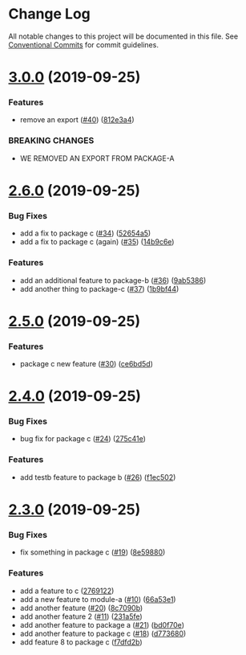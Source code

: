 # Change Log

All notable changes to this project will be documented in this file.
See [Conventional Commits](https://conventionalcommits.org) for commit guidelines.

# [3.0.0](https://github.com/farism/semantic-lerna/compare/v2.6.0...v3.0.0) (2019-09-25)


### Features

* remove an export ([#40](https://github.com/farism/semantic-lerna/issues/40)) ([812e3a4](https://github.com/farism/semantic-lerna/commit/812e3a4))


### BREAKING CHANGES

* WE REMOVED AN EXPORT FROM PACKAGE-A





# [2.6.0](https://github.com/farism/semantic-lerna/compare/v2.5.0...v2.6.0) (2019-09-25)


### Bug Fixes

* add a fix to package c ([#34](https://github.com/farism/semantic-lerna/issues/34)) ([52654a5](https://github.com/farism/semantic-lerna/commit/52654a5))
* add a fix to package c (again) ([#35](https://github.com/farism/semantic-lerna/issues/35)) ([14b9c6e](https://github.com/farism/semantic-lerna/commit/14b9c6e))


### Features

* add an additional feature to package-b ([#36](https://github.com/farism/semantic-lerna/issues/36)) ([9ab5386](https://github.com/farism/semantic-lerna/commit/9ab5386))
* add another thing to package-c ([#37](https://github.com/farism/semantic-lerna/issues/37)) ([1b9bf44](https://github.com/farism/semantic-lerna/commit/1b9bf44))





# [2.5.0](https://github.com/farism/semantic-lerna/compare/v2.4.0...v2.5.0) (2019-09-25)


### Features

* package c new feature ([#30](https://github.com/farism/semantic-lerna/issues/30)) ([ce6bd5d](https://github.com/farism/semantic-lerna/commit/ce6bd5d))





# [2.4.0](https://github.com/farism/semantic-lerna/compare/v2.3.0...v2.4.0) (2019-09-25)


### Bug Fixes

* bug fix for package c ([#24](https://github.com/farism/semantic-lerna/issues/24)) ([275c41e](https://github.com/farism/semantic-lerna/commit/275c41e))


### Features

* add testb feature to package b ([#26](https://github.com/farism/semantic-lerna/issues/26)) ([f1ec502](https://github.com/farism/semantic-lerna/commit/f1ec502))





# [2.3.0](https://github.com/farism/semantic-lerna/compare/v2.2.0...v2.3.0) (2019-09-25)


### Bug Fixes

* fix something in package c ([#19](https://github.com/farism/semantic-lerna/issues/19)) ([8e59880](https://github.com/farism/semantic-lerna/commit/8e59880))


### Features

* add a feature to c ([2769122](https://github.com/farism/semantic-lerna/commit/2769122))
* add a new feature to module-a ([#10](https://github.com/farism/semantic-lerna/issues/10)) ([66a53e1](https://github.com/farism/semantic-lerna/commit/66a53e1))
* add another feature ([#20](https://github.com/farism/semantic-lerna/issues/20)) ([8c7090b](https://github.com/farism/semantic-lerna/commit/8c7090b))
* add another feature 2 ([#11](https://github.com/farism/semantic-lerna/issues/11)) ([231a5fe](https://github.com/farism/semantic-lerna/commit/231a5fe))
* add another feature to package a ([#21](https://github.com/farism/semantic-lerna/issues/21)) ([bd0f70e](https://github.com/farism/semantic-lerna/commit/bd0f70e))
* add another feature to package c ([#18](https://github.com/farism/semantic-lerna/issues/18)) ([d773680](https://github.com/farism/semantic-lerna/commit/d773680))
* add feature 8 to package c ([f7dfd2b](https://github.com/farism/semantic-lerna/commit/f7dfd2b))
